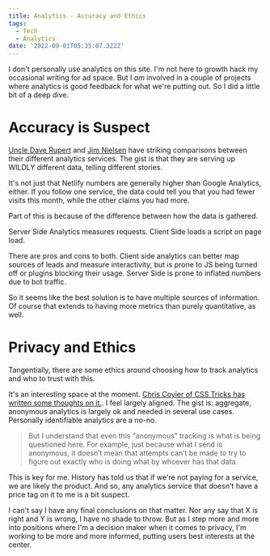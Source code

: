 ```yaml
---
title: Analytics - Accuracy and Ethics
tags:
  - Tech
  - Analytics
date: '2022-09-01T05:35:07.322Z'
---
```


I don't personally use analytics on this site. I'm not here to growth hack my occasional writing for ad space. But I _am_ involved in a couple of projects where analytics is good feedback for what we're putting out. So I did a little bit of a deep dive.

# Accuracy is Suspect

[Uncle Dave Rupert](https://daverupert.com/2022/04/server-side-vs-client-side-analytics/) and [Jim Nielsen](https://blog.jim-nielsen.com/2020/google-vs-netlify-analytics/) have striking comparisons between their different analytics services. The gist is that they are serving up WILDLY different data, telling different stories.

It's not just that Netlify numbers are generally higher than Google Analytics, either. If you follow one service, the data could tell you that you had fewer visits this month, while the other claims you had more.

Part of this is because of the difference between how the data is gathered.

Server Side Analytics measures requests. Client Side loads a script on page load.

There are pros and cons to both. Client side analytics can better map sources of leads and measure interactivity, but is prone to JS being turned off or plugins blocking their usage. Server Side is prone to inflated numbers due to bot traffic.

So it seems like the best solution is to have multiple sources of information. Of course that extends to having more metrics than purely quantitative, as well.

# Privacy and Ethics

Tangentially, there are some ethics around choosing how to track analytics and who to trust with this.

It's an interesting space at the moment. [Chris Coyier of CSS Tricks has written some thoughts on it.](https://css-tricks.com/on-user-tracking-and-industry-standards-on-privacy/). I feel largely aligned. The gist is: aggregate, anonymous analytics is largely ok and needed in several use cases. Personally identifiable analytics are a no-no.

> But I understand that even this “anonymous” tracking is what is being questioned here. For example, just because what I send is anonymous, it doesn’t mean that attempts can’t be made to try to figure out exactly who is doing what by whoever has that data.

This is key for me. History has told us that if we're not paying for a service, we are likely the product. And so, any analytics service that doesn't have a price tag on it to me is a bit suspect.

I can't say I have any final conclusions on that matter. Nor any say that X is right and Y is wrong, I have no shade to throw. But as I step more and more into positions where I'm a decision maker when it comes to privacy, I'm working to be more and more informed, putting users best interests at the center.
